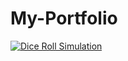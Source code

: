 # My-Portfolio

[![Dice Roll Simulation](https://img.youtube.com/vi/Eg5UehUx_sI/0.jpg)](https://youtu.be/Eg5UehUx_sI)

